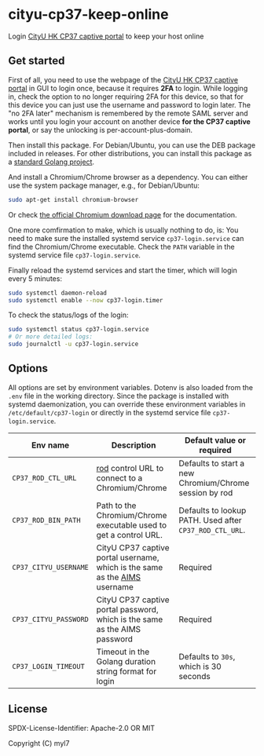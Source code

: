 # cityu-cp37-keep-online

Login [CityU HK CP37 captive portal] to keep your host online

[CityU HK CP37 captive portal]: https://cp37.cs.cityu.edu.hk/cp

## Get started

First of all, you need to use the webpage of the [CityU HK CP37 captive portal] in GUI to login once, because it requires **2FA** to login.
While logging in, check the option to no longer requiring 2FA for this device, so that for this device you can just use the username and password to login later.
The "no 2FA later" mechanism is remembered by the remote SAML server and works until you login your account on another device **for the CP37 captive portal**, or say the unlocking is per-account-plus-domain.

Then install this package.
For Debian/Ubuntu, you can use the DEB package included in releases.
For other distributions, you can install this package as a [standard Golang project].

[standard Golang project]: https://github.com/golang-standards/project-layout

And install a Chromium/Chrome browser as a dependency.
You can either use the system package manager, e.g., for Debian/Ubuntu:

```bash
sudo apt-get install chromium-browser
```

Or check [the official Chromium download page] for the documentation.

[the official Chromium download page]: https://www.chromium.org/getting-involved/download-chromium/

One more comfirmation to make, which is usually nothing to do, is:
You need to make sure the installed systemd service `cp37-login.service` can find the Chromium/Chrome executable.
Check the `PATH` variable in the systemd service file `cp37-login.service`.

Finally reload the systemd services and start the timer, which will login every 5 minutes:

```bash
sudo systemctl daemon-reload
sudo systemctl enable --now cp37-login.timer
```

To check the status/logs of the login:

```bash
sudo systemctl status cp37-login.service
# Or more detailed logs:
sudo journalctl -u cp37-login.service
```

## Options

All options are set by environment variables.
Dotenv is also loaded from the `.env` file in the working directory.
Since the package is installed with systemd daemonization, you can override these environment variables in `/etc/default/cp37-login` or directly in the systemd service file `cp37-login.service`.

| Env name              | Description                                                                  | Default value or required                               |
| --------------------- | ---------------------------------------------------------------------------- | ------------------------------------------------------- |
| `CP37_ROD_CTL_URL`    | [rod] control URL to connect to a Chromium/Chrome                            | Defaults to start a new Chromium/Chrome session by rod  |
| `CP37_ROD_BIN_PATH`   | Path to the Chromium/Chrome executable used to get a control URL.            | Defaults to lookup PATH. Used after `CP37_ROD_CTL_URL`. |
| `CP37_CITYU_USERNAME` | CityU CP37 captive portal username, which is the same as the [AIMS] username | Required                                                |
| `CP37_CITYU_PASSWORD` | CityU CP37 captive portal password, which is the same as the AIMS password   | Required                                                |
| `CP37_LOGIN_TIMEOUT`  | Timeout in the Golang duration string format for login                       | Defaults to `30s`, which is 30 seconds                  |

[rod]: https://github.com/go-rod/rod
[AIMS]: https://banweb.cityu.edu.hk

<!-- ## Development -->
<!-- TODO -->

## License

SPDX-License-Identifier: Apache-2.0 OR MIT

Copyright (C) myl7
